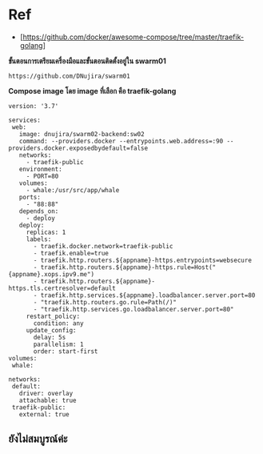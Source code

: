 # Ref 
- [https://github.com/docker/awesome-compose/tree/master/traefik-golang]
 
 **ขั้นตอนการเตรียมเครื่องมือและขั้นตอนติดตั้งอยู่ใน swarm01**
 ```
https://github.com/DNujira/swarm01
 ```
 **Compose image โดย image ที่เลือก คือ traefik-golang**
 ```
 version: '3.7'

services:
  web:
    image: dnujira/swarm02-backend:sw02
    command: --providers.docker --entrypoints.web.address=:90 --providers.docker.exposedbydefault=false
    networks:
      - traefik-public
    environment:
      - PORT=80
    volumes:
      - whale:/usr/src/app/whale
    ports:
      - "88:88"
    depends_on:
      - deploy
    deploy:
      replicas: 1
      labels:
        - traefik.docker.network=traefik-public
        - traefik.enable=true
        - traefik.http.routers.${appname}-https.entrypoints=websecure
        - traefik.http.routers.${appname}-https.rule=Host("{appname}.xops.ipv9.me")
        - traefik.http.routers.${appname}-https.tls.certresolver=default
        - traefik.http.services.${appname}.loadbalancer.server.port=80
        - "traefik.http.routers.go.rule=Path(/)"
        - "traefik.http.services.go.loadbalancer.server.port=80"
      restart_policy:
        condition: any
      update_config:
        delay: 5s
        parallelism: 1
        order: start-first
volumes:
  whale:

networks:
  default:
    driver: overlay
    attachable: true   
  traefik-public:
    external: true
```
## ยังไม่สมบูรณ์ค่ะ

